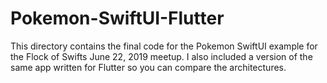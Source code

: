 # Pokemon-SwiftUI-Flutter

This directory contains the final code for the Pokemon SwiftUI example for the Flock of Swifts June 22, 2019 meetup.  I also included a version of the same app written for Flutter so you can compare the architectures.

